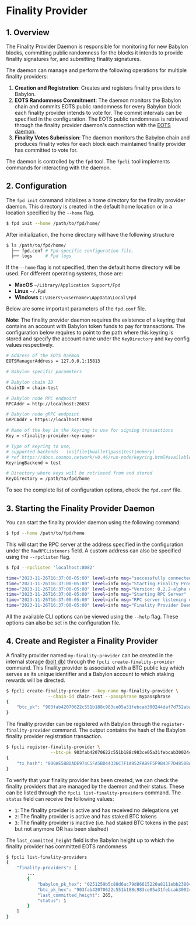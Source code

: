 # Finality Provider

## 1. Overview

The Finality Provider Daemon is responsible for
monitoring for new Babylon blocks,
committing public randomness for the blocks it
intends to provide finality signatures for, and
submitting finality signatures.

The daemon can manage and perform the following operations for multiple
finality providers:
1. **Creation and Registration**: Creates and registers finality 
   providers to Babylon.
2. **EOTS Randomness Commitment**: The daemon monitors the Babylon chain and
   commits EOTS public randomness for every Babylon block each
   finality provider intends to vote for. The commit intervals can be specified
   in the configuration.
   The EOTS public randomness is retrieved through the finality provider daemon's
   connection with the [EOTS daemon](eots.md).
3. **Finality Votes Submission**: The daemon monitors the Babylon chain
   and produces finality votes for each block each maintained finality provider
   has committed to vote for.

The daemon is controlled by the `fpd` tool.
The `fpcli` tool implements commands for interacting with the daemon.

## 2. Configuration

The `fpd init` command initializes a home directory for the
finality provider daemon.
This directory is created in the default home location or in a
location specified by the `--home` flag.

```bash
$ fpd init --home /path/to/fpd/home/
```

After initialization, the home directory will have the following structure

```bash
$ ls /path/to/fpd/home/
  ├── fpd.conf # Fpd-specific configuration file.
  ├── logs     # Fpd logs
```

If the `--home` flag is not specified, then the default home directory
will be used. For different operating systems, those are:

- **MacOS** `~/Library/Application Support/Fpd`
- **Linux** `~/.Fpd`
- **Windows** `C:\Users\<username>\AppData\Local\Fpd`

Below are some important parameters of the `fpd.conf` file.

**Note**:
The finality provider daemon requires the existence of a keyring that contains
an account with Babylon token funds to pay for transactions.
The configuration below requires to point to the path where this keyring is stored
and specify the account name under the `KeyDirectory` and `Key` config values respectively.

```bash
# Address of the EOTS Daemon
EOTSManagerAddress = 127.0.0.1:15813

# Babylon specific parameters

# Babylon chain ID
ChainID = chain-test

# Babylon node RPC endpoint
RPCAddr = http://localhost:26657

# Babylon node gRPC endpoint
GRPCAddr = https://localhost:9090

# Name of the key in the keyring to use for signing transactions
Key = <finality-provider-key-name>

# Type of keyring to use,
# supported backends - (os|file|kwallet|pass|test|memory)
# ref https://docs.cosmos.network/v0.46/run-node/keyring.html#available-backends-for-the-keyring
KeyringBackend = test

# Directory where keys will be retrieved from and stored
KeyDirectory = /path/to/fpd/home
```

To see the complete list of configuration options, check the `fpd.conf` file.

## 3. Starting the Finality Provider Daemon

You can start the finality provider daemon using the following command:

```bash
$ fpd --home /path/to/fpd/home
```

This will start the RPC server at the address specified in the configuration under
the `RawRPCListeners` field. A custom address can also be specified using
the `--rpclisten` flag.

```bash
$ fpd --rpclisten 'localhost:8082'

time="2023-11-26T16:37:00-05:00" level=info msg="successfully connected to a remote EOTS manager at 127.0.0.1:8081"
time="2023-11-26T16:37:00-05:00" level=info msg="Starting Finality Provider App"
time="2023-11-26T16:37:00-05:00" level=info msg="Version: 0.2.2-alpha commit=, build=production, logging=default, debuglevel=info"
time="2023-11-26T16:37:00-05:00" level=info msg="Starting RPC Server"
time="2023-11-26T16:37:00-05:00" level=info msg="RPC server listening on 127.0.0.1:8082"
time="2023-11-26T16:37:00-05:00" level=info msg="Finality Provider Daemon is fully active!"
```

All the available CLI options can be viewed using the `--help` flag. These options
can also be set in the configuration file.

## 4. Create and Register a Finality Provider

A finality provider named `my-finality-provider` can be created in the internal
storage ([bolt db](https://github.com/etcd-io/bbolt))
through the `fpcli create-finality-provider` command.
This finality provider is associated with a BTC public key which
serves as its unique identifier and
a Babylon account to which staking rewards will be directed.

```bash
$ fpcli create-finality-provider --key-name my-finality-provider \
                --chain-id chain-test --passphrase mypassphrase
{
    "btc_pk": "903fab42070622c551b188c983ce05a31febcab300244daf7d752aba2173e786"
}
```

The finality provider can be registered with Babylon through
the `register-finality-provider` command.
The output contains the hash of the Babylon
finality provider registration transaction.

```bash
$ fpcli register-finality-provider \
                 --btc-pk 903fab42070622c551b188c983ce05a31febcab300244daf7d752aba
{
    "tx_hash": "800AE5BBDADE974C5FA5BD44336C7F1A952FAB9F5F9B43F7D4850BA449319BAA"
}
```

To verify that your finality provider has been created,
we can check the finality providers that are managed by the daemon and their status.
These can be listed through the `fpcli list-finality-providers` command.
The `status` field can receive the following values:

- `1`: The finality provider is active and has received no delegations yet
- `2`: The finality provider is active and has staked BTC tokens
- `3`: The finality provider is inactive (i.e. had staked BTC tokens in the past but not
  anymore OR has been slashed)
 
The `last_committed_height` field is the Babylon height up to which the finality provider
has committed EOTS randomness

```bash
$ fpcli list-finality-providers
{
    "finality-providers": [
        ...
        {
            "babylon_pk_hex": "0251259b5c88d6ac79d86615220a8111ebb238047df0689357274f004fba3e5a89",
            "btc_pk_hex": "903fab42070622c551b188c983ce05a31febcab300244daf7d752aba2173e786",
            "last_committed_height": 265,
            "status": 1
        }
    ]
}
```
